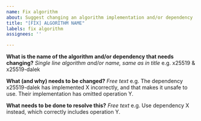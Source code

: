 ```yaml
---
name: Fix algorithm
about: Suggest changing an algorithm implementation and/or dependency
title: "[FIX] ALGORITHM NAME"
labels: fix algorithm
assignees: ''

---
```


**What is the name of the algorithm and/or dependency that needs changing?**
_Single line algorithm and/or name, same as in title_
e.g. x25519 & x25519-dalek

**What (and why) needs to be changed?**
_Free text_
e.g. The dependency x25519-dalek has implemented X incorrectly, and that makes it unsafe to use. Their implementation has omitted operation Y.

**What needs to be done to resolve this?**
_Free text_
e.g. Use dependency X instead, which correctly includes operation Y.
